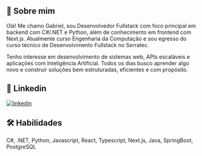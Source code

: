 
## 🚀 Sobre mim

Olá! Me chamo Gabriel, sou Desenvolvedor Fullstack com foco principal em backend com C#/.NET e Python, além de conhecimento em frontend com Next.js. Atualmente curso Engenharia da Computação e sou egresso do curso técnico de Desenvolvimento Fullstack no Serratec.

Tenho interesse em desenvolvimento de sistemas web, APIs escaláveis e aplicações com Inteligência Artificial. Todos os dias busco aprender algo novo e construir soluções bem estruturadas, eficientes e com propósito.



## 🔗 Linkedin

[![linkedin](https://img.shields.io/badge/linkedin-0A66C2?style=for-the-badge&logo=linkedin&logoColor=white)](https://www.linkedin.com/in/gabriel-cruz-souza-7536641bb/)



## 🛠 Habilidades
C#, .NET, Python, Javascript, React, Typescript, Next.js, Java, SpringBoot, PostgreSQL

